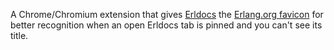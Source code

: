 A Chrome/Chromium extension that gives [Erldocs](http://erldocs.com/) the
[Erlang.org favicon](http://erlang.org/favicon.ico) for better recognition when
an open Erldocs tab is pinned and you can't see its title.
